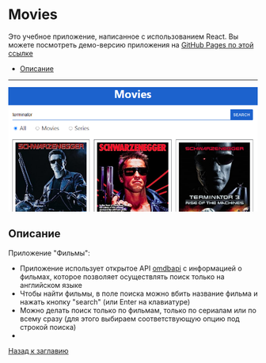 # <a name='nav'>Movies</a>

Это учебное приложение, написанное с использованием React. Вы можете посмотреть демо-версию приложения на [GitHub Pages по этой ссылке](https://voverg.github.io/react-movies 'Посмотреть демо-версию')

- [Описание](#description)

---

![image](public/react-movies.png)

## <a name='description'>Описание</a>
Приложение "Фильмы":
- Приложение использует открытое API [omdbapi](https://www.omdbapi.com/) с информацией о фильмах, которое позволяет осуществлять поиск только на английском языке
- Чтобы найти фильмы, в поле поиска можно вбить название фильма и нажать кнопку "search" (или Enter на клавиатуре)
- Можно делать поиск только по фильмам, только по сериалам или по всему сразу (для этого выбираем соответствующую опцию под строкой поиска)
- 

[Назад к заглавию](#nav)
